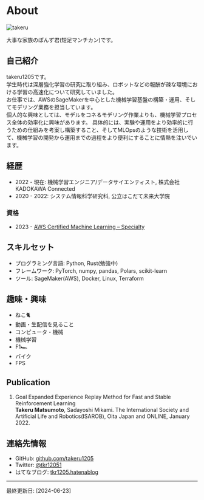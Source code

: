 # About

![takeru](/profile.JPG)

大事な家族のぽんず君(短足マンチカン)です。


## 自己紹介

takeru1205です。\
学生時代は深層強化学習の研究に取り組み、ロボットなどの報酬が疎な環境における学習の高速化について研究していました。\
お仕事では、AWSのSageMakerを中心とした機械学習基盤の構築・運用、そしてモデリング業務を担当しています。\
個人的な興味としては、モデルをコネるモデリング作業よりも、機械学習プロセス全体の効率化に興味があります。
具体的には、実験や運用をより効率的に行うための仕組みを考案し構築すること、そしてMLOpsのような技術を活用して、機械学習の開発から運用までの過程をより便利にすることに情熱を注いでいます。


## 経歴
- 2022 - 現在: 機械学習エンジニア/データサイエンティスト, 株式会社KADOKAWA Connected
- 2020 - 2022: システム情報科学研究科, 公立はこだて未来大学院

### 資格
- 2023 - [AWS Certified Machine Learning – Specialty](https://aws.amazon.com/jp/certification/certified-machine-learning-specialty/)

## スキルセット
- プログラミング言語: Python, Rust(勉強中)
- フレームワーク: PyTorch, numpy, pandas, Polars, scikit-learn
- ツール: SageMaker(AWS), Docker, Linux, Terraform

## 趣味・興味

- ねこ🐈
- 動画・生配信を見ること
- コンピュータ・機械
- 機械学習
- F1🏎️
- バイク
- FPS

## Publication
1. Goal Expanded Experience Replay Method for Fast and Stable Reinforcement Learning\
**Takeru Matsumoto**, Sadayoshi Mikami. The International Society and Artificial Life and Robotics(ISAROB), Oita Japan and ONLINE, January 2022.

## 連絡先情報
- GitHub: [github.com/takeru1205](https://github.com/takeru120://github.com/takeru1205)
- Twitter: [@tkr12051](https://x.com/tkr12051)
- はてなブログ: [tkr1205.hatenablog](https://tkr1205.hatenablog.com)

---

最終更新日: [2024-06-23]
